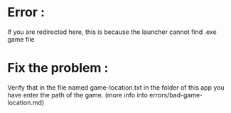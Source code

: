 # Error :

If you are redirected here, this is because the launcher cannot find .exe game file

# Fix the problem :

Verify that in the file named game-location.txt in the folder of this app you have enter the path of the game.
(more info into errors/bad-game-location.md)